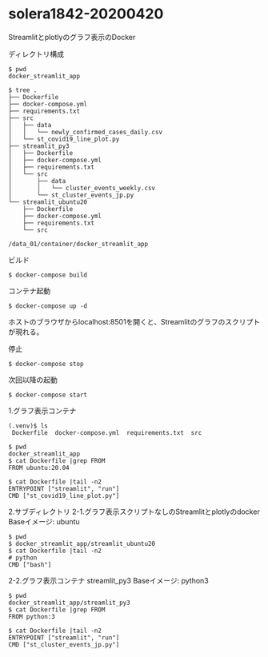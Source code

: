 # solera1842-20200420

Streamlitとplotlyのグラフ表示のDocker

ディレクトリ構成

```
$ pwd
docker_streamlit_app

$ tree .
├── Dockerfile
├── docker-compose.yml
├── requirements.txt
├── src
│   ├── data
│   │   └── newly_confirmed_cases_daily.csv
│   └── st_covid19_line_plot.py
├── streamlit_py3
│   ├── Dockerfile
│   ├── docker-compose.yml
│   ├── requirements.txt
│   └── src
│       ├── data
│       │   └── cluster_events_weekly.csv
│       └── st_cluster_events_jp.py
└── streamlit_ubuntu20
    ├── Dockerfile
    ├── docker-compose.yml
    ├── requirements.txt
    └── src
```

``` venv)$pwd
/data_01/container/docker_streamlit_app
```
ビルド
```
$ docker-compose build
```
コンテナ起動
```
$ docker-compose up -d
```
ホストのブラウザからlocalhost:8501を開くと、Streamlitのグラフのスクリプトが現れる。

停止
```
$ docker-compose stop
```

次回以降の起動
```
$ docker-compose start
```

1.グラフ表示コンテナ
```
(.venv)$ ls
 Dockerfile  docker-compose.yml  requirements.txt  src

$ pwd
docker_streamlit_app
$ cat Dockerfile |grep FROM
FROM ubuntu:20.04

$ cat Dockerfile |tail -n2
ENTRYPOINT ["streamlit", "run"]
CMD ["st_covid19_line_plot.py"]
```
2.サブディレクトリ
2-1.グラフ表示スクリプトなしのStreamlitとplotlyのdocker
Baseイメージ: ubuntu
```
$ pwd
$ docker_streamlit_app/streamlit_ubuntu20
$ cat Dockerfile |tail -n2
# python 
CMD ["bash"]

```
2-2.グラフ表示コンテナ
streamlit_py3
Baseイメージ: python3
```
$ pwd
docker_streamlit_app/streamlit_py3
$ cat Dockerfile |grep FROM
FROM python:3

$ cat Dockerfile |tail -n2
ENTRYPOINT ["streamlit", "run"]
CMD ["st_cluster_events_jp.py"]
```
